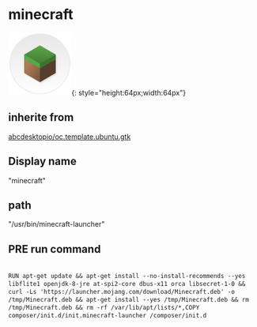 # minecraft
![circle_minecraft.svg](/applications/icons/circle_minecraft.svg){: style="height:64px;width:64px"}
## inherite from
[abcdesktopio/oc.template.ubuntu.gtk](abcdesktopio/oc.template.ubuntu.gtk.md)
## Display name
"minecraft"
## path
"/usr/bin/minecraft-launcher"
## PRE run command

```

RUN apt-get update && apt-get install --no-install-recommends --yes libflite1 openjdk-8-jre at-spi2-core dbus-x11 orca libsecret-1-0 && curl -Ls 'https://launcher.mojang.com/download/Minecraft.deb' -o /tmp/Minecraft.deb && apt-get install --yes /tmp/Minecraft.deb && rm /tmp/Minecraft.deb && rm -rf /var/lib/apt/lists/*,COPY composer/init.d/init.minecraft-launcher /composer/init.d
```

